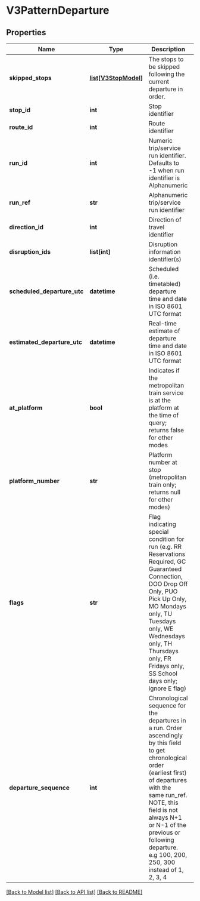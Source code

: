 # V3PatternDeparture

## Properties
Name | Type | Description | Notes
------------ | ------------- | ------------- | -------------
**skipped_stops** | [**list[V3StopModel]**](V3StopModel.md) | The stops to be skipped following the current departure in order. | [optional] 
**stop_id** | **int** | Stop identifier | [optional] 
**route_id** | **int** | Route identifier | [optional] 
**run_id** | **int** | Numeric trip/service run identifier. Defaults to -1 when run identifier is Alphanumeric | [optional] 
**run_ref** | **str** | Alphanumeric trip/service run identifier | [optional] 
**direction_id** | **int** | Direction of travel identifier | [optional] 
**disruption_ids** | **list[int]** | Disruption information identifier(s) | [optional] 
**scheduled_departure_utc** | **datetime** | Scheduled (i.e. timetabled) departure time and date in ISO 8601 UTC format | [optional] 
**estimated_departure_utc** | **datetime** | Real-time estimate of departure time and date in ISO 8601 UTC format | [optional] 
**at_platform** | **bool** | Indicates if the metropolitan train service is at the platform at the time of query; returns false for other modes | [optional] 
**platform_number** | **str** | Platform number at stop (metropolitan train only; returns null for other modes) | [optional] 
**flags** | **str** | Flag indicating special condition for run (e.g. RR Reservations Required, GC Guaranteed Connection, DOO Drop Off Only, PUO Pick Up Only, MO Mondays only, TU Tuesdays only, WE Wednesdays only, TH Thursdays only, FR Fridays only, SS School days only; ignore E flag) | [optional] 
**departure_sequence** | **int** | Chronological sequence for the departures in a run. Order ascendingly by this field to get chronological order (earliest first) of departures with the same run_ref. NOTE, this field is not always N+1 or N-1 of the previous or following departure. e.g 100, 200, 250, 300 instead of 1, 2, 3, 4 | [optional] 

[[Back to Model list]](../README.md#documentation-for-models) [[Back to API list]](../README.md#documentation-for-api-endpoints) [[Back to README]](../README.md)

